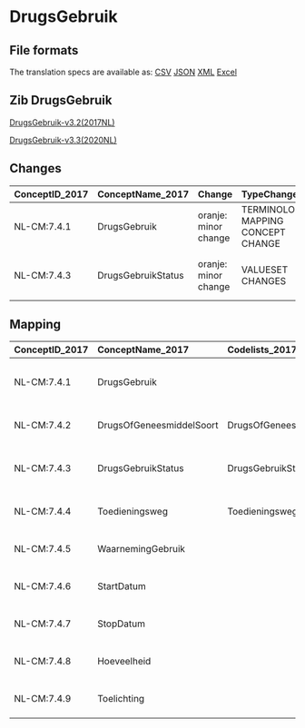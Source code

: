 # DrugsGebruik
## File formats

The translation specs are available as: 
[CSV](../csv/DrugsGebruik.csv) [JSON](../json/DrugsGebruik.json) [XML](../xml/DrugsGebruik.xml) [Excel](../excel/DrugsGebruik.xlsx)



## Zib DrugsGebruik

[DrugsGebruik-v3.2(2017NL)](https://zibs.nl/wiki/DrugsGebruik-v3.2(2017NL))

[DrugsGebruik-v3.3(2020NL)](https://zibs.nl/wiki/DrugsGebruik-v3.3(2020NL))









## Changes

| ConceptID_2017   | ConceptName_2017   | Change               | TypeChange                         | Impact_heen   | TRANSLATIE_spec_heen                                                         | Impact_terug   | TRANSLATIE_spec_terug                                                        | Omschrijving                                                                      |
|:-----------------|:-------------------|:---------------------|:-----------------------------------|:--------------|:-----------------------------------------------------------------------------|:---------------|:-----------------------------------------------------------------------------|:----------------------------------------------------------------------------------|
| NL-CM:7.4.1      | DrugsGebruik       | oranje: minor change | TERMINOLOGY MAPPING CONCEPT CHANGE | Medium        | SCT DefintionCode  [blank] -> [228366006 Bevinding betreffende drugsgebruik] | Medium         | SCT DefintionCode  [228366006 Bevinding betreffende drugsgebruik] -> [blank] | SNOMED CT DefintionCode concept aangepast                                         |
| NL-CM:7.4.3      | DrugsGebruikStatus | oranje: minor change | VALUESET CHANGES                   | Low           | valuesets 2017 -> valueset 2020 regel                                        | Medium         | valuesets 2017 <- valueset 2020 regel                                        | SNOMED CT Code voor huidig druggebruiker aangepast in DrugGebruikStatusCodelijst. |

## Mapping

| ConceptID_2017   | ConceptName_2017         | Codelists_2017                    | Change                  | ConceptID_2020   | ConceptName_2020         | Codelists_2020                    | Bits     | Omschrijving                                                                      | TypeChange                         | Impact_heen   | TRANSLATIE_spec_heen                                                         | Impact_terug   | TRANSLATIE_spec_terug                                                        |
|:-----------------|:-------------------------|:----------------------------------|:------------------------|:-----------------|:-------------------------|:----------------------------------|:---------|:----------------------------------------------------------------------------------|:-----------------------------------|:--------------|:-----------------------------------------------------------------------------|:---------------|:-----------------------------------------------------------------------------|
| NL-CM:7.4.1      | DrugsGebruik             |                                   | oranje: minor change    | NL-CM:7.4.1      | DrugsGebruik             |                                   | ZIB-1181 | SNOMED CT DefintionCode concept aangepast                                         | TERMINOLOGY MAPPING CONCEPT CHANGE | Medium        | SCT DefintionCode  [blank] -> [228366006 Bevinding betreffende drugsgebruik] | Medium         | SCT DefintionCode  [228366006 Bevinding betreffende drugsgebruik] -> [blank] |
| NL-CM:7.4.2      | DrugsOfGeneesmiddelSoort | DrugsOfGeneesmiddelSoortCodelijst | groen: geen wijzigingen | NL-CM:7.4.2      | DrugsOfGeneesmiddelSoort | DrugsOfGeneesmiddelSoortCodelijst |          |                                                                                   | NO CHANGE                          |               |                                                                              |                |                                                                              |
| NL-CM:7.4.3      | DrugsGebruikStatus       | DrugsGebruikStatusCodelijst       | oranje: minor change    | NL-CM:7.4.3      | DrugsGebruikStatus       | DrugsGebruikStatusCodelijst       | ZIB-936  | SNOMED CT Code voor huidig druggebruiker aangepast in DrugGebruikStatusCodelijst. | VALUESET CHANGES                   | Low           | valuesets 2017 -> valueset 2020 regel                                        | Medium         | valuesets 2017 <- valueset 2020 regel                                        |
| NL-CM:7.4.4      | Toedieningsweg           | ToedieningswegCodelijst           | groen: geen wijzigingen | NL-CM:7.4.4      | Toedieningsweg           | ToedieningswegCodelijst           |          |                                                                                   | NO CHANGE                          |               |                                                                              |                |                                                                              |
| NL-CM:7.4.5      | WaarnemingGebruik        |                                   | groen: geen wijzigingen | NL-CM:7.4.5      | WaarnemingGebruik        |                                   |          |                                                                                   | NO CHANGE                          |               |                                                                              |                |                                                                              |
| NL-CM:7.4.6      | StartDatum               |                                   | groen: geen wijzigingen | NL-CM:7.4.6      | StartDatum               |                                   |          |                                                                                   | NO CHANGE                          |               |                                                                              |                |                                                                              |
| NL-CM:7.4.7      | StopDatum                |                                   | groen: geen wijzigingen | NL-CM:7.4.7      | StopDatum                |                                   |          |                                                                                   | NO CHANGE                          |               |                                                                              |                |                                                                              |
| NL-CM:7.4.8      | Hoeveelheid              |                                   | groen: geen wijzigingen | NL-CM:7.4.8      | Hoeveelheid              |                                   |          |                                                                                   | NO CHANGE                          |               |                                                                              |                |                                                                              |
| NL-CM:7.4.9      | Toelichting              |                                   | groen: geen wijzigingen | NL-CM:7.4.9      | Toelichting              |                                   |          |                                                                                   | NO CHANGE                          |               |                                                                              |                |                                                                              |

